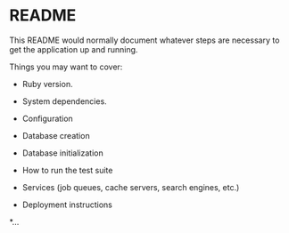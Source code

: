 # README

This README would normally document whatever steps are necessary to get the
application up and running.

Things you may want to cover:

* Ruby version.

* System dependencies.  

* Configuration

* Database creation

* Database initialization

* How to run the test suite

* Services (job queues, cache servers, search engines, etc.)

* Deployment instructions

*... 

